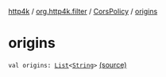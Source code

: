 [http4k](../../index.md) / [org.http4k.filter](../index.md) / [CorsPolicy](index.md) / [origins](./origins.md)

# origins

`val origins: `[`List`](https://kotlinlang.org/api/latest/jvm/stdlib/kotlin.collections/-list/index.html)`<`[`String`](https://kotlinlang.org/api/latest/jvm/stdlib/kotlin/-string/index.html)`>` [(source)](https://github.com/http4k/http4k/blob/master/http4k-core/src/main/kotlin/org/http4k/filter/ServerFilters.kt#L31)
